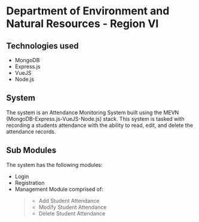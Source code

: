 # Department of Environment and Natural Resources - Region VI

## Technologies used
* MongoDB
* Express.js
* VueJS
* Node.js

## System
The system is an Attendance Monitoring System built using the MEVN (MongoDB-Express.js-VueJS-Node.js) stack. This system is tasked with recording a students attendance with the ability to read, edit, and delete the attendance records. 

## Sub Modules
The system has the following modules:
* Login
* Registration
* Management Module comprised of: 
  > * Add Student Attendance
  > * Modify Student Attendance
  > * Delete Student Attendance
